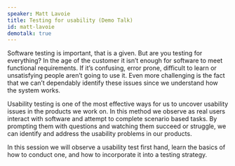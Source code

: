 ```yaml
---
speaker: Matt Lavoie
title: Testing for usability (Demo Talk)
id: matt-lavoie
demotalk: true
---
```

Software testing is important, that is a given. But are you testing for everything? In the age of the customer it isn’t enough for software to meet functional requirements. If it’s confusing, error prone, difficult to learn or unsatisfying people aren’t going to use it. Even more challenging is the fact that we can’t dependably identify these issues since we understand how the system works.

Usability testing is one of the most effective ways for us to uncover usability issues in the products we work on. In this method we observe as real users interact with software and attempt to complete scenario based tasks. By prompting them with questions and watching them succeed or struggle, we can identify and address the usability problems in our products.

In this session we will observe a usability test first hand, learn the basics of how to conduct one, and how to incorporate it into a testing strategy.
